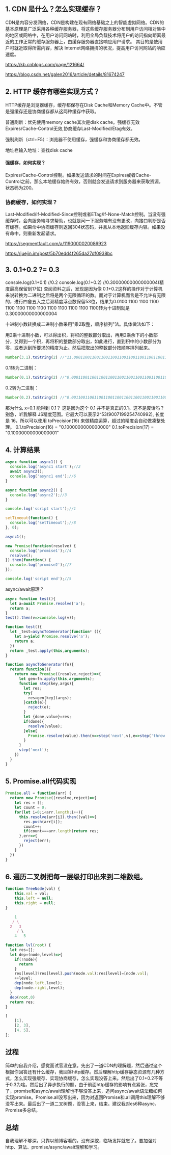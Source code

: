 ## 1. CDN 是什么？怎么实现缓存？

CDN是内容分发网络，CDN是构建在现有网络基础之上的智能虚拟网络。CDN的基本原理是广泛采用各种缓存服务器，将这些缓存服务器分布到用户访问相对集中的地区或网络中，在用户访问网站时，利用全局负载技术将用户的访问指向距离最近的工作正常的缓存服务器上，由缓存服务器直接响应用户请求。 其目的是使用户可就近取得所需内容，解决 Internet网络拥挤的状况，提高用户访问网站的响应速度。

https://kb.cnblogs.com/page/121664/

https://blog.csdn.net/galen2016/article/details/81674247


## 2. HTTP 缓存有哪些实现方式？

HTTP缓存是浏览器缓存，缓存都保存在Disk Cache和Memory Cache中。不管是强缓存还是协商缓存都从这两种缓存中获取。

普通刷新：优先使用memory cache其次是disk cache。强缓存无效Expires/Cache-Control无效,协商缓存Last-Modified/Etag有效。

强制刷新（ctrl+F5）：浏览器不使用缓存，强缓存和协商缓存都无效。

地址栏输入地址：查找disk cache

#### 强缓存，如何实现？
Expires/Cache-Control控制。如果发送请求的时间在Expires或者Cache-Control之前，那么本地缓存始终有效，否则就会发送请求到服务器来获取资源，状态码为200。
### 协商缓存，如何实现？
Last-Modified/If-Modified-Since控制或者ETag/If-None-Match控制。当没有强缓存时，会向服务端寻求帮助，也就是问一下服务端有没有更改，向接口判断是否有缓存。如果命中协商缓存则返回304状态码，并且从本地返回缓存内容。如果没有命中，则重新发起请求。

https://segmentfault.com/a/1190000020086923

https://juejin.im/post/5b70edd4f265da27df0938bc

## 3. 0.1+0.2 ?= 0.3
console.log(0.1+0.1) //0.2
console.log(0.1+0.2) //0.30000000000000004(精度最高保留到17位)
查阅资料之后，发现是因为像 0.1+0.2这样的操作对于计算机来说转换为二进制之后将是两个无限循环的数。而对于计算机而言是不允许有无限的，进行四舍五入之后双精度浮点数保留53位，结果为0.0100 1100 1100 1100 1100 1100 1100 1100 1100 1100 1100 1100 1100转为十进制就是0.30000000000000004

十进制小数转换成二进制小数采用"乘2取整，顺序排列"法。具体做法如下：

用2乘十进制小数，可以得出积，将积的整数部分取出，再用2乘余下的小数部分，又得到一个积，再将积的整数部分取出，如此进行，直到积中的小数部分为零，或者达到所要求的精度为止。然后把取出的整数部分按顺序排列起来。
```js
Number(3.1).toString(2) //"11.0001100110011001100110011001100110011001100110011001101"无限循环
```
0.1转为二进制：
```js
Number(0.1).toString(2) //"0.0001100110011001100110011001100110011001100110011001101"无限循环
```
0.2转为二进制：
```js
Number(0.2).toString(2) //"0.001100110011001100110011001100110011001100110011001101"无限循环
```
那为什么 x=0.1 能得到 0.1？
这是因为这个 0.1 并不是真正的0.1。这不是废话吗？别急，听我解释
JS精度范围。它最大可以表示2^53(9007199254740992), 长度是 16，所以可以使用 toPrecision(16) 来做精度运算，超过的精度会自动做凑整处理。
0.1.toPrecision(16) = "0.1000000000000000"
0.1.toPrecision(17) = "0.10000000000000001"

## 4. 计算结果
```js
async function async1() {
  console.log('async1 start');//2
  await async2();
  console.log('async1 end');//6
}

async function async2() {
  console.log('async2');//3
}

console.log('script start');//1

setTimeout(function() {
  console.log('setTimeout');//8
}, 0);

async1();

new Promise(function(resolve) {
  console.log('promise1');//4
  resolve();
}).then(function() {
  console.log('promise2');//7
});

console.log('script end');//5
```
async/await原理？
```js
async function test(){
  let a=await Promise.resolve('a');
  return a;
}
test().then(v=>console.log(v));

function test(){
  let _test=asyncToGenerator(function* (){
    let a=yield Promise.resolve('a');
    return a;
  })
  return _test.apply(this,arguments);
}

function asyncToGenerator(fn){
  return function(){
    return new Promise((resolve,reject)=>{
      let gen=fn.apply(this,arguments);
      function step(key,args){
        let res;
        try{
          res=gen[key](args);
        }catch(e){
          reject(e);
        }
        let {done,value}=res;
        if(done){
          resolve(value);
        }else{
          Promise.resolve(value).then(v=>step('next',v),e=>step('throw',e));
        }
      }
      step('next');
    })
  }
}
```

## 5. Promise.all代码实现
```js
Promise.all = function(arr) {
  return new Promise((resolve,reject)=>{
    let res = [];
    let count = 0;
    for(let i=0;i<arr.length;i++){
      this.resolve(arr[i]).then((val)=>{
        res.push(arr[i]);
        count++;
        if(count===arr.length)return res;
      },err=>{
        reject(err);
      })
    }
  })
}
```

## 6. 遍历二叉树把每一层级打印出来到二维数组。
```js
function TreeNode(val) {
    this.val = val;
    this.left = null;
    this.right = null;
}

    1
   / \
  2   3
     / \
    4   5

function lvl(root) {
  let res=[];
  let dep=(node,level)=>{
    if(!node){
      return
    }
    res[level]?res[level].push(node.val):res[level]=[node.val];
    ++level;
    dep(node.left,level);
    dep(node.right,level);
  }
  dep(root,0)
  return res;
}

[
    [1],
    [2, 3],
    [4, 5],
];
```

## 过程
简单的自我介绍，感觉面试官没在意。先出了一道CDN的理解题，然后通过这个根据你回答还有什么缓存，我回答http缓存。然后理解http缓存静态资源有几种方式，怎么实现强缓存、实现协商缓存，怎么实现没答上来。然后出了0.1+0.2不等于0.3为啥。然后出了异步执行的题，由于前面http缓存的影响有点紧张，忘完了，promise和async/await理解也不够没答上来，追问async/await语法糖如何实现promise。Promise.all没写出来，因为对返回Promise和.all调用this理解不够没写出来。最后出了一道二叉树题，没答上来，结束。建议我对es6种async、Promise多总结。

## 总结
自我理解不够深，只靠以前博客看的，没有深挖，临场发挥就忘了。要加强对http、算法、promise/async/await理解和学习。